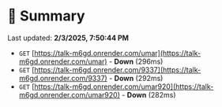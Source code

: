 # 📖 Summary
Last updated: **2/3/2025, 7:50:44 PM**

- `GET` [https://talk-m6gd.onrender.com/umar](https://talk-m6gd.onrender.com/umar) - **Down** (296ms)
- `GET` [https://talk-m6gd.onrender.com/9337](https://talk-m6gd.onrender.com/9337) - **Down** (292ms)
- `GET` [https://talk-m6gd.onrender.com/umar920](https://talk-m6gd.onrender.com/umar920) - **Down** (282ms)
